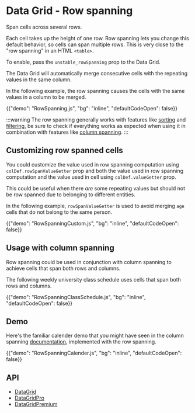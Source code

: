 # Data Grid - Row spanning

<p class="description">Span cells across several rows.</p>

Each cell takes up the height of one row.
Row spanning lets you change this default behavior, so cells can span multiple rows.
This is very close to the "row spanning" in an HTML `<table>`.

To enable, pass the `unstable_rowSpanning` prop to the Data Grid.

The Data Grid will automatically merge consecutive cells with the repeating values in the same column.

In the following example, the row spanning causes the cells with the same values in a column to be merged.

{{"demo": "RowSpanning.js", "bg": "inline", "defaultCodeOpen": false}}

:::warning
The row spanning generally works with features like [sorting](/x/react-data-grid/sorting/) and [filtering](/x/react-data-grid/filtering/), be sure to check if everything works as expected when using it in combination with features like [column spanning](/x/react-data-grid/column-spanning/).
:::

## Customizing row spanned cells

You could customize the value used in row spanning computation using `colDef.rowSpanValueGetter` prop and both the value used in row spanning computation and the value used in cell using `colDef.valueGetter` prop.

This could be useful when there _are_ some repeating values but should not be row spanned due to belonging to different entities.

In the following example, `rowSpanValueGetter` is used to avoid merging `age` cells that do not belong to the same person.

{{"demo": "RowSpanningCustom.js", "bg": "inline", "defaultCodeOpen": false}}

## Usage with column spanning

Row spanning could be used in conjunction with column spanning to achieve cells that span both rows and columns.

The following weekly university class schedule uses cells that span both rows and columns.

{{"demo": "RowSpanningClassSchedule.js", "bg": "inline", "defaultCodeOpen": false}}

## Demo

Here's the familiar calender demo that you might have seen in the column spanning [documentation](/x/react-data-grid/column-spanning/#function-signature), implemented with the row spanning.

{{"demo": "RowSpanningCalender.js", "bg": "inline", "defaultCodeOpen": false}}

## API

- [DataGrid](/x/api/data-grid/data-grid/)
- [DataGridPro](/x/api/data-grid/data-grid-pro/)
- [DataGridPremium](/x/api/data-grid/data-grid-premium/)
